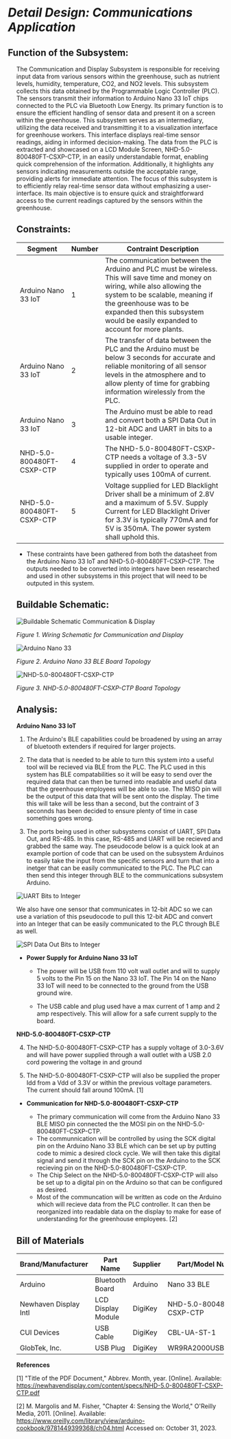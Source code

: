 # *Detail Design: Communications Application*

## **Function of the Subsystem:**

<div style="margin-left: 20px">The Communication and Display Subsystem is responsible for receiving input data from various sensors within the greenhouse, such as nutrient levels, humidity, temperature, CO2, and NO2 levels. This subsystem collects this data obtained by the Programmable Logic Controller (PLC). The sensors transmit their information to Arduino Nano 33 IoT chips connected to the PLC via Bluetooth Low Energy. Its primary function is to ensure the efficient handling of sensor data and present it on a screen within the greenhouse. This subsystem serves as an intermediary, utilizing the data received and transmitting it to a visualization interface for greenhouse workers. This interface displays real-time sensor readings, aiding in informed decision-making. The data from the PLC is extracted and showcased on a LCD Module Screen, NHD-5.0-800480FT-CSXP-CTP, in an easily understandable format, enabling quick comprehension of the information. Additionally, it highlights any sensors indicating measurements outside the acceptable range, providing alerts for immediate attention. The focus of this subsystem is to efficiently relay real-time sensor data without emphasizing a user-interface. Its main objective is to ensure quick and straightforward access to the current readings captured by the sensors within the greenhouse.

## **Constraints:**

|Segment|Number|Contraint Description|
|--------|-|-------------------------------------------------|
|Arduino Nano 33 IoT|1|The communication between the Arduino and PLC must be wireless. This will save time and money on wiring, while also allowing the system to be scalable, meaning if the greenhouse was to be expanded then this subsystem would be easily expanded to account for more plants.|
|Arduino Nano 33 IoT|2|The transfer of data between the PLC and the Arduino must be below 3 seconds for accurate and reliable monitoring of all sensor levels in the atmosphere and to allow plenty of time for grabbing information wirelessly from the PLC.|
|Arduino Nano 33 IoT|3|The Arduino must be able to read and convert both a SPI Data Out in 12-bit ADC and UART in bits to a usable integer.|
|NHD-5.0-800480FT-CSXP-CTP|4|The NHD-5.0-800480FT-CSXP-CTP needs a voltage of 3.3-5V supplied in order to operate and typically uses 100mA of current.|
|NHD-5.0-800480FT-CSXP-CTP|5|Voltage supplied for LED Blacklight Driver shall be a minimum of 2.8V and a maximum of 5.5V. Supply Current for LED Blacklight Driver for 3.3V is typically 770mA and for 5V is 350mA. The power system shall uphold this.|

- These contraints have been gathered from both the datasheet from the Arduino Nano 33 IoT and NHD-5.0-800480FT-CSXP-CTP. The outputs needed to be converted into integers have been researched and used in other subsystems in this project that will need to be outputed in this system.

## **Buildable Schematic:**

![Buildable Schematic Communication & Display](https://github.com/RealityHertz/Greenhouse-Project/blob/main/Documentation/Images/CADCommunicationsSubsystem.jpeg)

*Figure 1. Wiring Schematic for Communication and Display*

![Arduino Nano 33](https://github.com/RealityHertz/Greenhouse-Project/blob/main/Documentation/Images/ArduinoNano33.png)

*Figure 2. Arduino Nano 33 BLE Board Topology*

![NHD-5.0-800480FT-CSXP-CTP](https://github.com/RealityHertz/Greenhouse-Project/blob/main/Documentation/Images/Display%20Chip%20Schematic%20.png)

*Figure 3. NHD-5.0-800480FT-CSXP-CTP Board Topology*

## **Analysis:**

**Arduino Nano 33 IoT**
  1. The Arduino's BLE capabilities could be broadened by using an array of bluetooth extenders if required for larger projects. 

  2. The data that is needed to be able to turn this system into a useful tool will be recieved via BLE from the PLC. The PLC used in this system has BLE compatabilities so it will be easy to send over the required data that can then be turned into readable and useful data that the greenhouse employees will be able to use. The MISO pin will be the output of this data that will be sent onto the display. The time this will take will be less than a second, but the contraint of 3 seconnds has been decided to ensure plenty of time in case something goes wrong.

  3. The ports being used in other subsystems consist of UART, SPI Data Out, and RS-485. In this case, RS-485 and UART will be recieved and grabbed the same way. The pseudocode below is a quick look at an example portion of code that can be used on the subsystem Arduinos to easily take the input from the specific sensors and turn that into a inetger that can be easily communicated to the PLC. The PLC can then send this integer through BLE to the communications subsystem Arduino.

![UART Bits to Integer](https://github.com/RealityHertz/Greenhouse-Project/blob/main/Documentation/Images/Tx%20to%20Int%20Code.png)

We also have one sensor that communicates in 12-bit ADC so we can use a variation of this pseudocode to pull this 12-bit ADC and convert into an Integer that can be easily communicated to the PLC through BLE as well.

![SPI Data Out Bits to Integer](https://github.com/RealityHertz/Greenhouse-Project/blob/main/Documentation/Images/SPIDataOutToINT.png)

  - **Power Supply for Arduino Nano 33 IoT**
    - The power will be USB from 110 volt wall outlet and will to supply 5 volts to the Pin 15 on the Nano 33 IoT. The Pin 14 on the Nano 33 IoT will need to be connected to the ground from the USB ground wire.

    - The USB cable and plug used have a max current of 1 amp and 2 amp respectively. This will allow for a safe current supply to the board.

**NHD-5.0-800480FT-CSXP-CTP**

  4. The NHD-5.0-800480FT-CSXP-CTP has a supply voltage of 3.0-3.6V and
  will have power supplied through a wall outlet with a USB 2.0 cord 
  powering the voltage in and ground
  
  5. The NHD-5.0-800480FT-CSXP-CTP will also be supplied the proper Idd from a Vdd of 3.3V or within the previous voltage parameters. The current should fall around 100mA. [1]

- **Communication for NHD-5.0-800480FT-CSXP-CTP**

  - The primary communication will come from the Arduino Nano 33 BLE 
  MISO pin connected the the MOSI pin on the NHD-5.0-800480FT-CSXP-CTP.
  - The communnication will be controlled by using the SCK digital pin 
  on the Arduino Nano 33 BLE which can be set up by putting code to 
  mimic a desired clock cycle. We will then take this digital signal 
  and send it through the SCK pin on the Arduino to the SCK recieving 
  pin on the NHD-5.0-800480FT-CSXP-CTP.
  - The Chip Select on the NHD-5.0-800480FT-CSXP-CTP will also be set 
  up to a digital pin on the Arduino so that can be configured as 
  desired.
  - Most of the communcation will be written as code on the Arduino which will recieve data from the PLC controller. It can then be reorganized into readable data on the display to make for ease of understanding for the greenhouse employees. [2]

## **Bill of Materials**
|Brand/Manufacturer|Part Name|Supplier|Part/Model Number|Quantity|Individual Price|Total|
|----|-----------|-----------|------------|--------|----------------|-----|
|Arduino|Bluetooth Board|Arduino|Nano 33 BLE|1|$26.30|$26.30|
|Newhaven Display Intl|LCD Display Module|DigiKey|NHD-5.0-800480FT-CSXP-CTP|1|$141.63|$141.63|
|CUI Devices|USB Cable|DigiKey|CBL-UA-ST-1|2|$3.12|6.24|
|GlobTek, Inc.|USB Plug|DigiKey|WR9RA2000USBMF(R6B)|1|$9.89|$9.89|




**References**

[1] "Title of the PDF Document," Abbrev. Month, year. [Online]. Available: 
<https://newhavendisplay.com/content/specs/NHD-5.0-800480FT-CSXP-CTP.pdf>

[2] M. Margolis and M. Fisher, "Chapter 4: Sensing the World," O'Reilly Media, 2011. [Online]. Available: 
<https://www.oreilly.com/library/view/arduino-cookbook/9781449399368/ch04.html> 
Accessed on: October 31, 2023.
